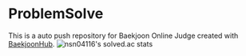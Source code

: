 # ProblemSolve
This is a auto push repository for Baekjoon Online Judge created with [BaekjoonHub](https://github.com/BaekjoonHub/BaekjoonHub).
![nsn04116's solved.ac stats](https://github-readme-solvedac.nsn04116.vercel.app/api/?handle=hyperflow)

